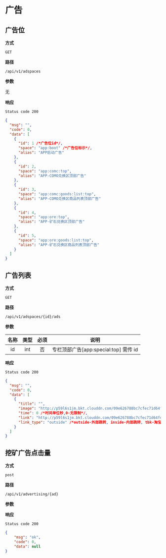 # 广告

## 广告位

**方式**

`GET`

**路径**

`/api/v1/adspaces`

**参数**

无

**响应**

`Status code 200`

```json
{
  "msg": "",
  "code": 0,
  "data": [
    {
      "id": 1 /*广告位id*/,
      "space": "app:boot" /*广告位标示*/,
      "alias": "APP启动广告"
    },
    {
      "id": 2,
      "space": "app:comc:top",
      "alias": "APP-COMO兑换区顶部广告"
    },
    {
      "id": 3,
      "space": "app:comc:goods:list:top",
      "alias": "APP-COMO兑换区商品列表顶部广告"
    },
    {
      "id": 4,
      "space": "app:ore:top",
      "alias": "APP-矿石兑换区顶部广告"
    },
    {
      "id": 5,
      "space": "app:ore:goods:list:top",
      "alias": "APP-矿石兑换区商品列表顶部广告"
    }
  ]
}
```

## 广告列表

**方式**

`GET`

**路径**

`/api/v1/adspaces/{id}/ads`

**参数**

|  名称  |  类型  | 必须 |                                   说明                                    |
| :----: | :----: | :--: | :-----------------------------------------------------------------------: |
| id | int |  否  |                   专栏顶部广告[app:special:top] 需传 id                  |

**响应**

`Status code 200`

```json
{
  "msg": "",
  "code": 0,
  "data": [
    {
      "title": "",
      "image": "http://p59l6s1jm.bkt.clouddn.com/09e626788bc7cfec71d64fdbe36ea0e4.jpeg" /*广告图*/,
      "time": 0 /*时间单位秒,0-无限制*/,
      "link": "http://p59l6s1jm.bkt.clouddn.com/09e626788bc7cfec71d64fdbe36ea0e4.jpeg" /*跳转地址,null-无跳转*/,
      "link_type": "outside" /*outside-外部跳转, inside-内部跳转, tbk-淘宝客链接*/
    }
  ]
}
```

## 挖矿广告点击量

**方式**

`post`

**路径**

`/api/v1/advertising/{ad}`

**参数**


**响应**

`Status code 200`

```json
{
    "msg": "ok",
    "code": 0,
    "data": null
}
```

